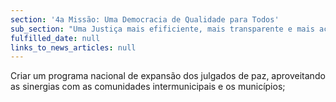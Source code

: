 ```yaml
---
section: '4a Missão: Uma Democracia de Qualidade para Todos'
sub_section: "Uma Justiça mais efificiente, mais transparente e mais acessível"
fulfilled_date: null
links_to_news_articles: null
---
```


Criar um programa nacional de expansão dos julgados de paz, aproveitando as sinergias com as comunidades intermunicipais e os municípios;